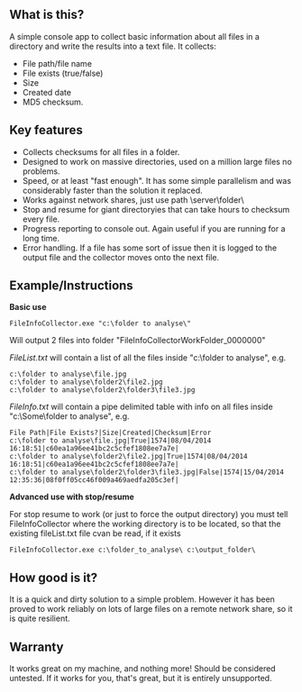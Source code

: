 ## What is this?

A simple console app to collect basic information about all files in a directory and write the results into a text file.
It collects: 

* File path/file name
* File exists (true/false)
* Size
* Created date
* MD5 checksum.

## Key features

* Collects checksums for all files in a folder.
* Designed to work on massive directories, used on a million large files no problems. 
* Speed, or at least "fast enough". It has some simple parallelism and was considerably faster than the solution it replaced.
* Works against network shares, just use path \\server\folder\
* Stop and resume for giant directoryies that can take hours to checksum every file. 
* Progress reporting to console out. Again useful if you are running for a long time.
* Error handling. If a file has some sort of issue then it is logged to the output file and the collector moves onto the next file.

## Example/Instructions

**Basic use**

    FileInfoCollector.exe "c:\folder to analyse\" 
	
Will output 2 files into folder "FileInfoCollectorWorkFolder_0000000"

*FileList.txt* will contain a list of all the files inside "c:\folder to analyse\", e.g.

    c:\folder to analyse\file.jpg
    c:\folder to analyse\folder2\file2.jpg
    c:\folder to analyse\folder2\folder3\file3.jpg

*FileInfo.txt* will contain a pipe delimited table with info on all files inside "c:\Some\folder to analyse\", e.g.

    File Path|File Exists?|Size|Created|Checksum|Error
    c:\folder to analyse\file.jpg|True|1574|08/04/2014 16:18:51|c60ea1a96ee41bc2c5cfef1808ee7a7e|
    c:\folder to analyse\folder2\file2.jpg|True|1574|08/04/2014 16:18:51|c60ea1a96ee41bc2c5cfef1808ee7a7e|
    c:\folder to analyse\folder2\folder3\file3.jpg|False|1574|15/04/2014 12:35:36|08f0ff05cc46f009a469aedfa205c3ef|

**Advanced use with stop/resume**

For stop resume to work (or just to force the output directory) you must tell FileInfoCollector where the working directory is to be located, so that the existing fileList.txt file cvan be read, if it exists

    FileInfoCollector.exe c:\folder_to_analyse\ c:\output_folder\ 

## How good is it?
It is a quick and dirty solution to a simple problem. However it has been proved to work reliably on lots of large files on a remote network share, so it is quite resilient. 

## Warranty
It works great on my machine, and nothing more! 
Should be considered untested. 
If it works for you, that's great, but it is entirely unsupported.

